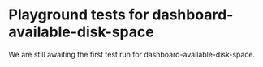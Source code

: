 # Playground tests for dashboard-available-disk-space
We are still awaiting the first test run for dashboard-available-disk-space.
